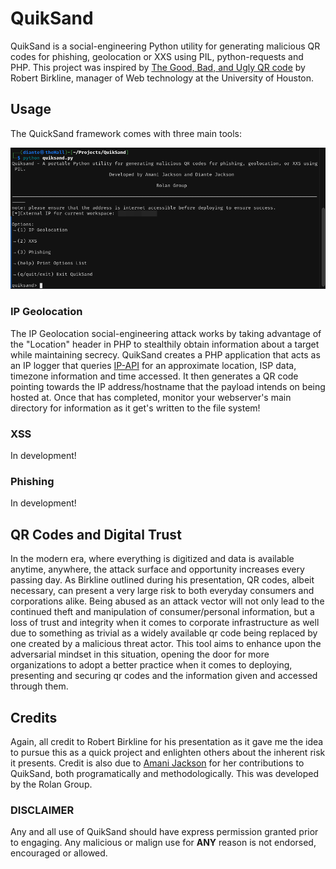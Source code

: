 # QuikSand
QuikSand is a social-engineering Python utility for generating malicious QR codes for phishing, geolocation or XXS using PIL, python-requests and PHP. This project was inspired by [The Good, Bad, and Ugly QR code](https://www.uh.edu/infotech/about/presentations/documents/educause2022/qr-code-information.pdf) by Robert Birkline, manager of Web technology at the University of Houston.
## Usage
The QuickSand framework comes with three main tools:

<img src='screenshot.png' alt="QuikSand executing on a Kali Linux machine."/>

### IP Geolocation
The IP Geolocation social-engineering attack works by taking advantage of the "Location" header in PHP to stealthily obtain information about a target while maintaining secrecy. QuikSand creates a PHP application that acts as an IP logger that queries [IP-API](https://ip-api.com) for an approximate location, ISP data, timezone information and time accessed. It then generates a QR code pointing towards the IP address/hostname that the payload intends on being hosted at. Once that has completed, monitor your webserver's main directory for information as it get's written to the file system!
### XSS
In development!
### Phishing
In development!
## QR Codes and Digital Trust
In the modern era, where everything is digitized and data is available anytime, anywhere, the attack surface and opportunity increases every passing day. As Birkline outlined during his presentation, QR codes, albeit necessary, can present a very large risk to both everyday consumers and corporations alike. Being abused as an attack vector will not only lead to the continued theft and manipulation of consumer/personal information, but a loss of trust and integrity when it comes to corporate infrastructure as well due to something as trivial as a widely available qr code being replaced by one created by a malicious threat actor. This tool aims to enhance upon the adversarial mindset in this situation, opening the door for more organizations to adopt a better practice when it comes to deploying, presenting and securing qr codes and the information given and accessed through them.
## Credits
Again, all credit to Robert Birkline for his presentation as it gave me the idea to pursue this as a quick project and enlighten others about the inherent risk it presents. Credit is also due to [Amani Jackson](https://github.com/AkutoSecurity) for her contributions to QuikSand, both programatically and methodologically. This was developed by the Rolan Group.
### DISCLAIMER
Any and all use of QuikSand should have express permission granted prior to engaging. Any malicious or malign use for **ANY** reason is not endorsed, encouraged or allowed.
